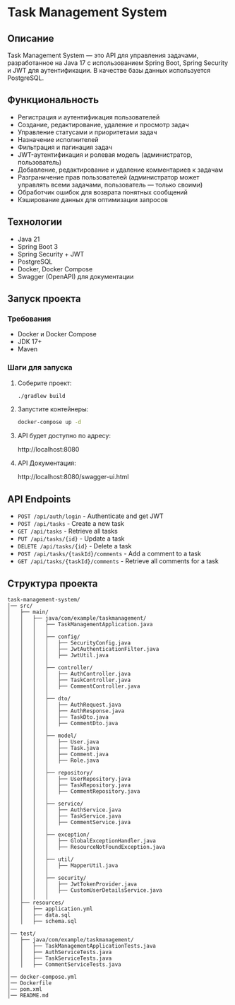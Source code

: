 # Task Management System

## Описание
Task Management System — это API для управления задачами, разработанное на Java 17 с использованием Spring Boot, 
Spring Security и JWT для аутентификации. В качестве базы данных используется PostgreSQL.

## Функциональность
- Регистрация и аутентификация пользователей
- Создание, редактирование, удаление и просмотр задач
- Управление статусами и приоритетами задач
- Назначение исполнителей
- Фильтрация и пагинация задач
- JWT-аутентификация и ролевая модель (администратор, пользователь)
- Добавление, редактирование и удаление комментариев к задачам
- Разграничение прав пользователей (администратор может управлять всеми задачами, пользователь — только своими)
- Обработчик ошибок для возврата понятных сообщений
- Кэширование данных для оптимизации запросов

## Технологии
- Java 21
- Spring Boot 3
- Spring Security + JWT
- PostgreSQL
- Docker, Docker Compose
- Swagger (OpenAPI) для документации

## Запуск проекта

### Требования
- Docker и Docker Compose
- JDK 17+
- Maven

### Шаги для запуска
1. Соберите проект:
   ```sh
   ./gradlew build
   ```
2. Запустите контейнеры:
   ```sh
   docker-compose up -d
   ```
3. API будет доступно по адресу:

   http://localhost:8080

4. API Документация:

   http://localhost:8080/swagger-ui.html

## API Endpoints
- `POST /api/auth/login` - Authenticate and get JWT
- `POST /api/tasks` - Create a new task
- `GET /api/tasks` - Retrieve all tasks
- `PUT /api/tasks/{id}` - Update a task
- `DELETE /api/tasks/{id}` - Delete a task
- `POST /api/tasks/{taskId}/comments` - Add a comment to a task
- `GET /api/tasks/{taskId}/comments` - Retrieve all comments for a task

## Структура проекта

```
task-management-system/
│── src/
│   ├── main/
│   │   ├── java/com/example/taskmanagement/
│   │   │   ├── TaskManagementApplication.java
│   │   │   │
│   │   │   ├── config/
│   │   │   │   ├── SecurityConfig.java
│   │   │   │   ├── JwtAuthenticationFilter.java
│   │   │   │   ├── JwtUtil.java
│   │   │   │
│   │   │   ├── controller/
│   │   │   │   ├── AuthController.java
│   │   │   │   ├── TaskController.java
│   │   │   │   ├── CommentController.java
│   │   │   │
│   │   │   ├── dto/
│   │   │   │   ├── AuthRequest.java
│   │   │   │   ├── AuthResponse.java
│   │   │   │   ├── TaskDto.java
│   │   │   │   ├── CommentDto.java
│   │   │   │
│   │   │   ├── model/
│   │   │   │   ├── User.java
│   │   │   │   ├── Task.java
│   │   │   │   ├── Comment.java
│   │   │   │   ├── Role.java
│   │   │   │
│   │   │   ├── repository/
│   │   │   │   ├── UserRepository.java
│   │   │   │   ├── TaskRepository.java
│   │   │   │   ├── CommentRepository.java
│   │   │   │
│   │   │   ├── service/
│   │   │   │   ├── AuthService.java
│   │   │   │   ├── TaskService.java
│   │   │   │   ├── CommentService.java
│   │   │   │
│   │   │   ├── exception/
│   │   │   │   ├── GlobalExceptionHandler.java
│   │   │   │   ├── ResourceNotFoundException.java
│   │   │   │
│   │   │   ├── util/
│   │   │   │   ├── MapperUtil.java
│   │   │   │
│   │   │   ├── security/
│   │   │   │   ├── JwtTokenProvider.java
│   │   │   │   ├── CustomUserDetailsService.java
│   │   │   │
│   ├── resources/
│   │   ├── application.yml
│   │   ├── data.sql
│   │   ├── schema.sql
│
│── test/
│   ├── java/com/example/taskmanagement/
│   │   ├── TaskManagementApplicationTests.java
│   │   ├── AuthServiceTests.java
│   │   ├── TaskServiceTests.java
│   │   ├── CommentServiceTests.java
│
│── docker-compose.yml
│── Dockerfile
│── pom.xml
│── README.md
```


